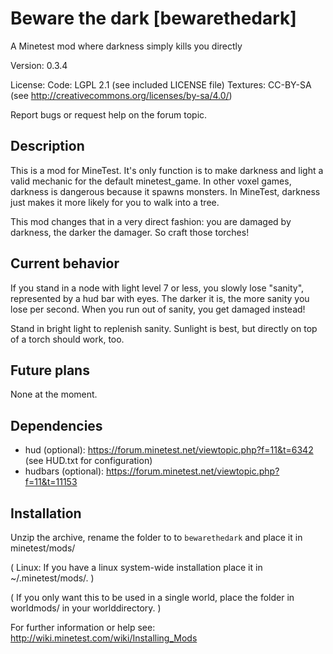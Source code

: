 Beware the dark [bewarethedark]
=================

A Minetest mod where darkness simply kills you directly

Version: 0.3.4

License:
  Code: LGPL 2.1 (see included LICENSE file)
  Textures: CC-BY-SA (see http://creativecommons.org/licenses/by-sa/4.0/)

Report bugs or request help on the forum topic.

Description
-----------

This is a mod for MineTest. It's only function is to make
darkness and light a valid mechanic for the default minetest_game.
In other voxel games, darkness is dangerous because it spawns
monsters. In MineTest, darkness just makes it more likely for you
to walk into a tree.

This mod changes that in a very direct fashion: you are damaged
by darkness, the darker the damager. So craft those torches!

Current behavior
----------------

If you stand in a node with light level 7 or less, you slowly
lose "sanity", represented by a hud bar with eyes. The darker it is,
the more sanity you lose per second. When you run out of sanity,
you get damaged instead!

Stand in bright light to replenish sanity. Sunlight is best, but
directly on top of a torch should work, too.

Future plans
------------

None at the moment.

Dependencies
------------
* hud (optional): https://forum.minetest.net/viewtopic.php?f=11&t=6342 (see HUD.txt for configuration)
* hudbars (optional): https://forum.minetest.net/viewtopic.php?f=11&t=11153

Installation
------------

Unzip the archive, rename the folder to to `bewarethedark` and
place it in minetest/mods/

(  Linux: If you have a linux system-wide installation place
    it in ~/.minetest/mods/.  )

(  If you only want this to be used in a single world, place
    the folder in worldmods/ in your worlddirectory.  )

For further information or help see:
http://wiki.minetest.com/wiki/Installing_Mods
